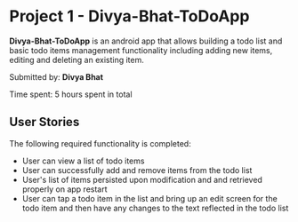 
# <Strong> Project 1 - Divya-Bhat-ToDoApp </Strong>

<Strong> Divya-Bhat-ToDoApp</Strong> is an android app that allows building a todo list and basic todo items management functionality including adding new items, editing and deleting an existing item.

Submitted by: <Strong> Divya Bhat </Strong>

Time spent: 5 hours spent in total

## User Stories

The following required functionality is completed:

 * User can view a list of todo items
 * User can successfully add and remove items from the todo list
 * User's list of items persisted upon modification and and retrieved properly on app restart
 * User can tap a todo item in the list and bring up an edit screen for the todo item and then have any changes to the text reflected in the todo list
